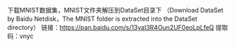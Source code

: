 下载MNIST数据集，MNIST文件夹解压到DataSet目录下 （Download DataSet by Baidu Netdisk，The MNIST folder is extracted into the DataSet directory）
链接：https://pan.baidu.com/s/13yaI3R4Oun2UF0eoLpLfeQ 提取码：vnyc
